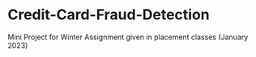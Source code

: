 # Credit-Card-Fraud-Detection
Mini Project for Winter Assignment given in placement classes (January 2023)
